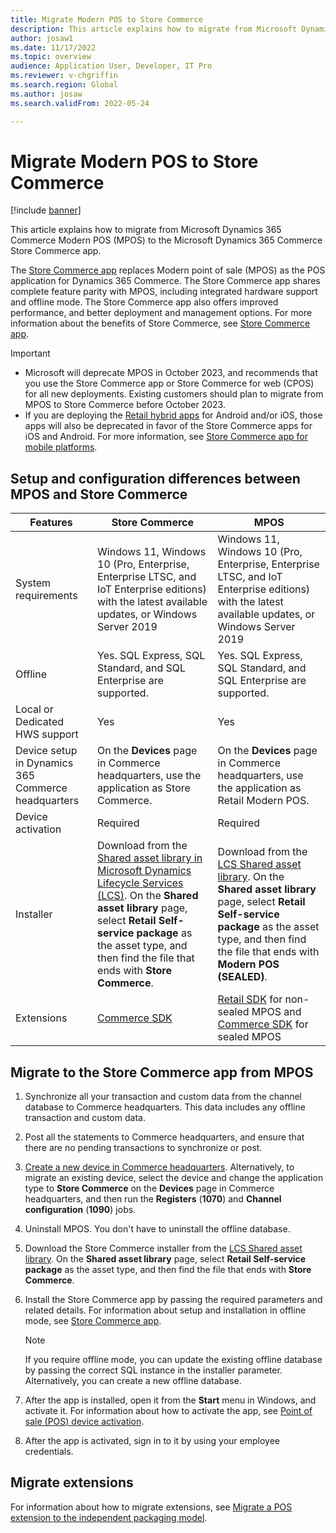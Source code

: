 ```yaml
---
title: Migrate Modern POS to Store Commerce
description: This article explains how to migrate from Microsoft Dynamics 365 Commerce Modern POS (MPOS) to the Microsoft Dynamics 365 Commerce Store Commerce app.
author: josaw1
ms.date: 11/17/2022
ms.topic: overview
audience: Application User, Developer, IT Pro
ms.reviewer: v-chgriffin
ms.search.region: Global
ms.author: josaw
ms.search.validFrom: 2022-05-24

---
```


# Migrate Modern POS to Store Commerce

[!include [banner](../../includes/banner.md)]

This article explains how to migrate from Microsoft Dynamics 365 Commerce Modern POS (MPOS) to the Microsoft Dynamics 365 Commerce Store Commerce app. 

The [Store Commerce app](../store-commerce.md) replaces Modern point of sale (MPOS) as the POS application for Dynamics 365 Commerce. The Store Commerce app shares complete feature parity with MPOS, including integrated hardware support and offline mode. The Store Commerce app also offers improved performance, and better deployment and management options. For more information about the benefits of Store Commerce, see [Store Commerce app](../store-commerce.md). 

> [!IMPORTANT]
> - Microsoft will deprecate MPOS in October 2023, and recommends that you use the Store Commerce app or Store Commerce for web (CPOS) for all new deployments. Existing customers should plan to migrate from MPOS to Store Commerce before October 2023.
> - If you are deploying the [Retail hybrid apps](../hybridapp.md) for Android and/or iOS, those apps will also be deprecated in favor of the Store Commerce apps for iOS and Android. For more information, see [Store Commerce app for mobile platforms](../store-commerce-mobile.md).

## Setup and configuration differences between MPOS and Store Commerce

| Features | Store Commerce | MPOS |
| ------ | ------ |------ |
| System requirements | Windows 11, Windows 10 (Pro, Enterprise, Enterprise LTSC, and IoT Enterprise editions) with the latest available updates, or Windows Server 2019 | Windows 11, Windows 10 (Pro, Enterprise, Enterprise LTSC, and IoT Enterprise editions) with the latest available updates, or Windows Server 2019 |
| Offline | Yes. SQL Express, SQL Standard, and SQL Enterprise are supported. | Yes. SQL Express, SQL Standard, and SQL Enterprise are supported. |
| Local or Dedicated HWS support | Yes | Yes | 
| Device setup in Dynamics 365 Commerce headquarters | On the **Devices** page in Commerce headquarters, use the application as Store Commerce. | On the **Devices** page in Commerce headquarters, use the application as Retail Modern POS. |
| Device activation | Required | Required |
| Installer | Download from the [Shared asset library in Microsoft Dynamics Lifecycle Services (LCS)](https://lcs.dynamics.com/V2/SharedAssetLibrary). On the **Shared asset library** page, select **Retail Self-service package** as the asset type, and then find the file that ends with **Store Commerce**. | Download from the [LCS Shared asset library](https://lcs.dynamics.com/V2/SharedAssetLibrary). On the **Shared asset library** page, select **Retail Self-service package** as the asset type, and then find the file that ends with **Modern POS (SEALED)**. |
| Extensions | [Commerce SDK](https://github.com/microsoft/Dynamics365Commerce.InStore) | [Retail SDK](../retail-sdk/retail-sdk-overview.md) for non-sealed MPOS and [Commerce SDK](https://github.com/microsoft/Dynamics365Commerce.InStore) for sealed MPOS |

## Migrate to the Store Commerce app from MPOS

1. Synchronize all your transaction and custom data from the channel database to Commerce headquarters. This data includes any offline transaction and custom data.
1. Post all the statements to Commerce headquarters, and ensure that there are no pending transactions to synchronize or post.
1. [Create a new device in Commerce headquarters](../../tasks/create-associate-device.md). Alternatively, to migrate an existing device, select the device and change the application type to **Store Commerce** on the **Devices** page in Commerce headquarters, and then run the **Registers** (**1070**) and **Channel configuration** (**1090**) jobs.
1. Uninstall MPOS. You don't have to uninstall the offline database.
1. Download the Store Commerce installer from the [LCS Shared asset library](https://lcs.dynamics.com/V2/SharedAssetLibrary). On the **Shared asset library** page, select **Retail Self-service package** as the asset type, and then find the file that ends with **Store Commerce**.
1. Install the Store Commerce app by passing the required parameters and related details. For information about setup and installation in offline mode, see [Store Commerce app](../store-commerce.md).

    > [!NOTE]
    > If you require offline mode, you can update the existing offline database by passing the correct SQL instance in the installer parameter. Alternatively, you can create a new offline database.

1. After the app is installed, open it from the **Start** menu in Windows, and activate it. For information about how to activate the app, see [Point of sale (POS) device activation](../retail-device-activation.md).
1. After the app is activated, sign in to it by using your employee credentials.

## Migrate extensions

For information about how to migrate extensions, see [Migrate a POS extension to the independent packaging model](migrate-pos-extension.md).

